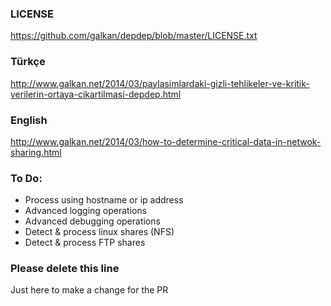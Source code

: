 ### LICENSE
https://github.com/galkan/depdep/blob/master/LICENSE.txt

### Türkçe
http://www.galkan.net/2014/03/paylasimlardaki-gizli-tehlikeler-ve-kritik-verilerin-ortaya-cikartilmasi-depdep.html

### English
http://www.galkan.net/2014/03/how-to-determine-critical-data-in-netwok-sharing.html

### To Do:
- Process using hostname or ip address
- Advanced logging operations
- Advanced debugging operations
- Detect & process linux shares (NFS)
- Detect & process FTP shares 

### Please delete this line
Just here to make a change for the PR
